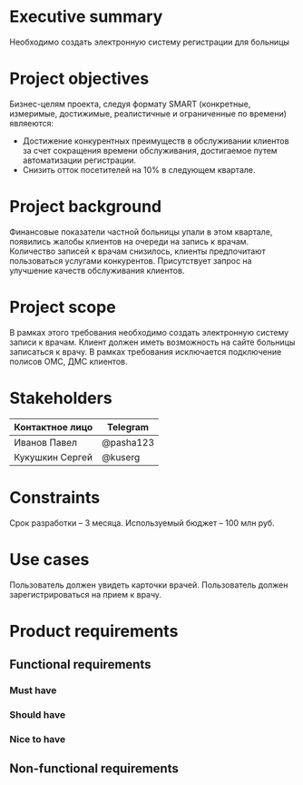 # Executive summary
Необходимо создать электронную систему регистрации для больницы
# Project objectives
Бизнес-целям проекта, следуя формату SMART (конкретные, измеримые, достижимые, реалистичные и ограниченные по времени) являеются:
* Достижение конкурентных преимуществ в обслуживании клиентов за счет сокращения времени обслуживания, достигаемое путем автоматизации регистрации.
* Снизить отток посетителей на 10% в следующем квартале.
# Project background 
Финансовые показатели частной больницы упали в этом квартале, появились жалобы клиентов на очереди на запись к врачам. Количество записей к врачам снизилось, клиенты предпочитают пользоваться услугами конкурентов. Присутствует запрос на улучшение качеств обслуживания клиентов.
# Project scope
В рамках этого требования необходимо создать электронную систему записи к врачам. Клиент должен иметь возможность на сайте больницы записаться к врачу. В рамках требования исключается подключение полисов ОМС, ДМС клиентов.
# Stakeholders
|**Контактное лицо**|	**Telegram**|
|---------|------------|
|Иванов Павел| @pasha123|
|Кукушкин Сергей| @kuserg|
# Constraints
Срок разработки – 3  месяца.
Используемый бюджет – 100 млн руб.
# Use cases
Пользователь должен увидеть карточки врачей.
Пользователь должен зарегистрироваться на прием к врачу.
# Product requirements
## Functional requirements
### Must have
### Should have
### Nice to have
## Non-functional requirements
